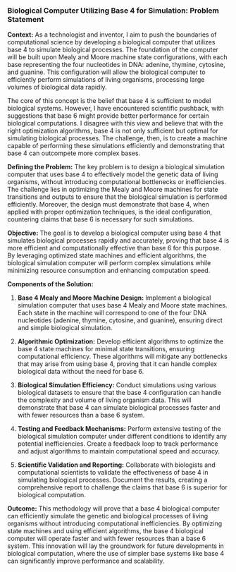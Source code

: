 ### Biological Computer Utilizing Base 4 for Simulation: Problem Statement

**Context:**
As a technologist and inventor, I aim to push the boundaries of computational science by developing a biological computer that utilizes base 4 to simulate biological processes. The foundation of the computer will be built upon Mealy and Moore machine state configurations, with each base representing the four nucleotides in DNA: adenine, thymine, cytosine, and guanine. This configuration will allow the biological computer to efficiently perform simulations of living organisms, processing large volumes of biological data rapidly.

The core of this concept is the belief that base 4 is sufficient to model biological systems. However, I have encountered scientific pushback, with suggestions that base 6 might provide better performance for certain biological computations. I disagree with this view and believe that with the right optimization algorithms, base 4 is not only sufficient but optimal for simulating biological processes. The challenge, then, is to create a machine capable of performing these simulations efficiently and demonstrating that base 4 can outcompete more complex bases.

**Defining the Problem:**
The key problem is to design a biological simulation computer that uses base 4 to effectively model the genetic data of living organisms, without introducing computational bottlenecks or inefficiencies. The challenge lies in optimizing the Mealy and Moore machines for state transitions and outputs to ensure that the biological simulation is performed efficiently. Moreover, the design must demonstrate that base 4, when applied with proper optimization techniques, is the ideal configuration, countering claims that base 6 is necessary for such simulations.

**Objective:**
The goal is to develop a biological computer using base 4 that simulates biological processes rapidly and accurately, proving that base 4 is more efficient and computationally effective than base 6 for this purpose. By leveraging optimized state machines and efficient algorithms, the biological simulation computer will perform complex simulations while minimizing resource consumption and enhancing computation speed.

**Components of the Solution:**

1. **Base 4 Mealy and Moore Machine Design:**
   Implement a biological simulation computer that uses base 4 Mealy and Moore state machines. Each state in the machine will correspond to one of the four DNA nucleotides (adenine, thymine, cytosine, and guanine), ensuring direct and simple biological simulation.

2. **Algorithmic Optimization:**
   Develop efficient algorithms to optimize the base 4 state machines for minimal state transitions, ensuring computational efficiency. These algorithms will mitigate any bottlenecks that may arise from using base 4, proving that it can handle complex biological data without the need for base 6.

3. **Biological Simulation Efficiency:**
   Conduct simulations using various biological datasets to ensure that the base 4 configuration can handle the complexity and volume of living organism data. This will demonstrate that base 4 can simulate biological processes faster and with fewer resources than a base 6 system.

4. **Testing and Feedback Mechanisms:**
   Perform extensive testing of the biological simulation computer under different conditions to identify any potential inefficiencies. Create a feedback loop to track performance and adjust algorithms to maintain computational speed and accuracy.

5. **Scientific Validation and Reporting:**
   Collaborate with biologists and computational scientists to validate the effectiveness of base 4 in simulating biological processes. Document the results, creating a comprehensive report to challenge the claims that base 6 is superior for biological computation.

**Outcome:**
This methodology will prove that a base 4 biological computer can efficiently simulate the genetic and biological processes of living organisms without introducing computational inefficiencies. By optimizing state machines and using efficient algorithms, the base 4 biological computer will operate faster and with fewer resources than a base 6 system. This innovation will lay the groundwork for future developments in biological computation, where the use of simpler base systems like base 4 can significantly improve performance and scalability.
